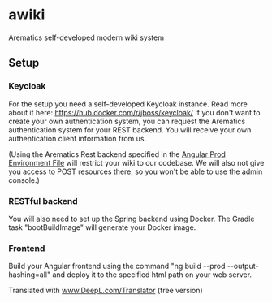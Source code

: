 # awiki
Arematics self-developed modern wiki system

## Setup

### Keycloak
For the setup you need a self-developed Keycloak instance. Read more about it here: https://hub.docker.com/r/jboss/keycloak/
If you don't want to create your own authentication system, you can request the Arematics authentication system for your REST backend.
You will receive your own authentication client information from us.

(Using the Arematics Rest backend specified in the [Angular Prod Environment File](awiki-frontend/src/environments/environment.prod.ts) will restrict your wiki to our codebase.
We will also not give you access to POST resources there, so you won't be able to use the admin console.)

### RESTful backend
You will also need to set up the Spring backend using Docker. The Gradle task "bootBuildImage" will generate your Docker image.

### Frontend
Build your Angular frontend using the command "ng build --prod --output-hashing=all" and deploy it to the specified html path on your web server.

Translated with www.DeepL.com/Translator (free version)
